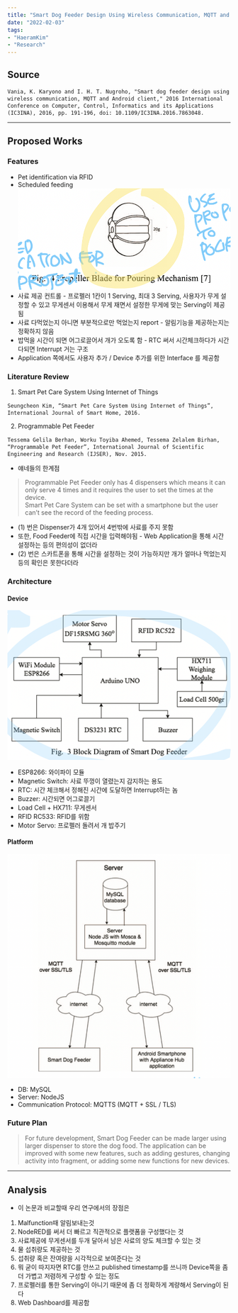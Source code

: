 ```yaml
---
title: "Smart Dog Feeder Design Using Wireless Communication, MQTT and Android Client (IEEE, 2016)"
date: "2022-02-03"
tags:
- "HaeramKim"
- "Research"
---
```

## Source
```
Vania, K. Karyono and I. H. T. Nugroho, "Smart dog feeder design using wireless communication, MQTT and Android client," 2016 International Conference on Computer, Control, Informatics and its Applications (IC3INA), 2016, pp. 191-196, doi: 10.1109/IC3INA.2016.7863048.
```
- - - -
## Proposed Works
### Features
* Pet identification via RFID
* Scheduled feeding
![](index/Screen%20Shot%202022-02-03%20at%208.17.48%20PM.png)
* 사료 제공 컨트롤 - 프로펠러 1칸이 1 Serving, 최대 3 Serving, 사용자가 무게 설정할 수 있고 무게센서 이용해서 무게 재면서 설정한 무게에 맞는 Serving이 제공됨
* 사료 다먹었는지 아니면 부분적으로만 먹었는지 report - 알림기능을 제공하는지는 정확하지 않음
* 밥먹을 시간이 되면 어그로끌어서 개가 오도록 함 - RTC 써서 시간체크하다가 시간 다되면 Interrupt 거는 구조
* Application 쪽에서도 사용자 추가 / Device 추가를 위한 Interface 를 제공함
### Literature Review
1. Smart Pet Care System Using Internet of Things
```
Seungcheon Kim, “Smart Pet Care System Using Internet of Things”, International Journal of Smart Home, 2016.
```
2. Programmable Pet Feeder 
```
Tessema Gelila Berhan, Worku Toyiba Ahemed, Tessema Zelalem Birhan, “Programmable Pet Feeder”, International Journal of Scientific Engineering and Research (IJSER), Nov. 2015.
```
* 얘네들의 한계점
> Programmable Pet Feeder only has 4 dispensers which means it can only serve 4 times and it requires the user to set the times at the device.  
> Smart Pet Care System can be set with a smartphone but the user can’t see the record of the feeding process.   
* (1) 번은 Dispenser가 4개 있어서 4번밖에 사료를 주지 못함
* 또한, Food Feeder에 직접 시간을 입력해야됨 - Web Application을 통해 시간 설정하는 등의 편의성이 없더라
* (2) 번은 스카트폰을 통해 시간을 설정하는 것이 가능하지만 개가 얼마나 먹었는지 등의 확인은 못한다더라
### Architecture
#### Device
![](index/Screen%20Shot%202022-02-03%20at%208.05.45%20PM.png)
* ESP8266: 와이파이 모듈
* Magnetic Switch: 사료 뚜껑이 열렸는지 감지하는 용도
* RTC: 시간 체크해서 정해진 시간에 도달하면 Interrupt하는 놈
* Buzzer: 시간되면 어그로끌기
* Load Cell + HX711: 무게센서
* RFID RC533: RFID를 위함
* Motor Servo: 프로펠러 돌려서 개 밥주기
#### Platform
![](index/Screen%20Shot%202022-02-03%20at%208.16.56%20PM.png)
* DB: MySQL
* Server: NodeJS
* Communication Protocol: MQTTS (MQTT + SSL / TLS)
### Future Plan
> For future development, Smart Dog Feeder can be made larger using larger dispenser to store the dog food. The application can be improved with some new features, such as adding gestures, changing activity into fragment, or adding some new functions for new devices.   
- - - -
## Analysis
* 이 논문과 비교할때 우리 연구에서의 장점은
1. Malfunction때 알림보내는것
2. NodeRED를 써서 더 빠르고 직관적으로 플랫폼을 구성했다는 것
3. 사료제공에 무게센서를 두개 달아서 남은 사료의 양도 체크할 수 있는 것
4. 물 섭취량도 제공하는 것
5. 섭취량 혹은 잔여량을 시각적으로 보여준다는 것
6. 뭐 굳이 따지자면 RTC를 안쓰고 published timestamp를 쓰니까 Device쪽을 좀 더 가볍고 저렴하게 구성할 수 있는 정도
7. 프로펠러를 통한 Serving이 아니기 때문에 좀 더 정확하게 계량해서 Serving이 된다
8. Web Dashboard를 제공함
